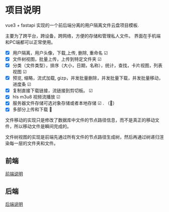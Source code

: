 
# 项目说明

vue3 + fastapi 实现的一个前后端分离的用户隔离文件云盘项目模板. 

主要为了跨平台，跨设备，跨网络，方便的存储和管理私人文件。 界面在手机端和PC端都可以正常使用。

- [X] 用户隔离，用户头像，下载,上传, 删除, 重命名 ☑
- [x] 文件树视图，批量上传，上传到特定文件夹  ☑
- [x] 分类（文件类型），排序（大小，日期，名称），统计，查找，卡片视图，列表视图 ☑
- [x] 预览, 缩略，流式加载, gizp，并发批量删除，并发批量下载，并发批量移动，进度条 ☑
- [x] 复制直接下载链接，流链接到剪切板。 ☑ 
- [x] hls m3u8 视频流播放 ☑ 
- [x] 服务器文件存储可选对象存储或者本地存储  ☑ . （🤣）
- [x] 多部分上传和下载 🥲

文件移动的实现只是修改了数据库中文件的节点路径信息，而不是真正的移动文件，所以移动文件是瞬间完成的。

文件树视图的实现是前端先通过所有文件的节点路径生成树，然后再通过树递归渲染每一层的文件夹和文件。


## 前端

[前端说明](./vue_interface/README.md)

## 后端

[后端说明](./fastapi_backend/README.md )
